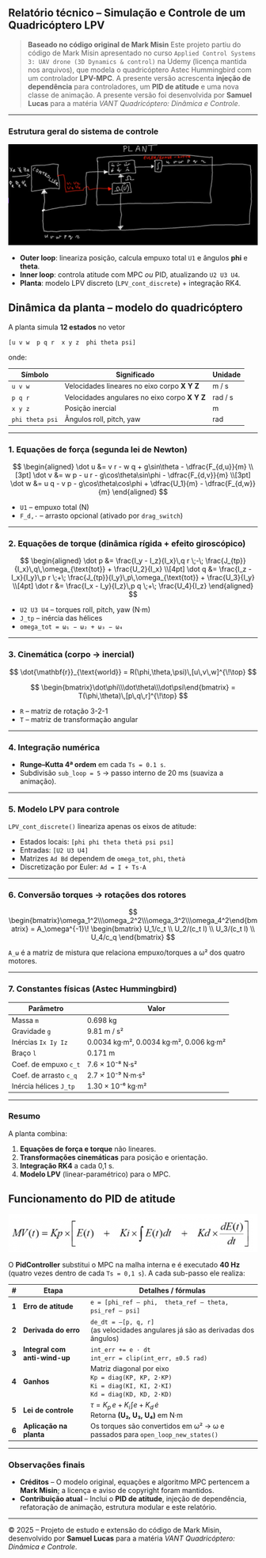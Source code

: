 ## Relatório técnico – Simulação e Controle de um Quadricóptero LPV

> **Baseado no código original de Mark Misin**
> Este projeto partiu do código de Mark Misin apresentado no curso
> `Applied Control Systems 3: UAV drone (3D Dynamics & control)` na Udemy
> (licença mantida nos arquivos), que modela o quadricóptero Astec Hummingbird
> com um controlador **LPV-MPC**.
> A presente versão acrescenta **injeção de dependência** para controladores,
> um **PID de atitude** e uma nova classe de animação.
> A presente versão foi desenvolvida por **Samuel Lucas** para a matéria
> *VANT Quadricóptero: Dinâmica e Controle*.

---

### Estrutura geral do sistema de controle

![planta.png](docs/planta.png)

* **Outer loop**: lineariza posição, calcula empuxo total `U1` e ângulos **phi** e **theta**.
* **Inner loop**: controla atitude com MPC *ou* PID, atualizando `U2 U3 U4`.
* **Planta**: modelo LPV discreto (`LPV_cont_discrete`) + integração RK4.

## Dinâmica da planta – modelo do quadricóptero

A planta simula **12 estados** no vetor

```
[u v w  p q r  x y z  phi theta psi]
```

onde:

| Símbolo         | Significado                                   | Unidade |
| --------------- | --------------------------------------------- | ------- |
| `u v w`         | Velocidades lineares no eixo corpo **X Y Z**  | m / s   |
| `p q r`         | Velocidades angulares no eixo corpo **X Y Z** | rad / s |
| `x y z`         | Posição inercial                              | m       |
| `phi theta psi` | Ângulos roll, pitch, yaw                      | rad     |

---

### 1. Equações de força (segunda lei de Newton)

$$
\begin{aligned}
\dot u &=  v r - w q + g\sin\theta - \dfrac{F_{d,u}}{m} \\[3pt]
\dot v &=  w p - u r - g\cos\theta\sin\phi - \dfrac{F_{d,v}}{m} \\[3pt]
\dot w &=  u q - v p - g\cos\theta\cos\phi + \dfrac{U_1}{m} - \dfrac{F_{d,w}}{m}
\end{aligned}
$$

* `U1` – empuxo total (N)
* `F_d,·` – arrasto opcional (ativado por `drag_switch`)

---

### 2. Equações de torque (dinâmica rígida + efeito giroscópico)

$$
\begin{aligned}
\dot p &= \frac{I_y - I_z}{I_x}\,q r \;-\; \frac{J_{tp}}{I_x}\,q\,\omega_{\text{tot}} + \frac{U_2}{I_x} \\[4pt]
\dot q &= \frac{I_z - I_x}{I_y}\,p r \;+\; \frac{J_{tp}}{I_y}\,p\,\omega_{\text{tot}} + \frac{U_3}{I_y} \\[4pt]
\dot r &= \frac{I_x - I_y}{I_z}\,p q \;+\; \frac{U_4}{I_z}
\end{aligned}
$$

* `U2 U3 U4` – torques roll, pitch, yaw (N·m)
* `J_tp` – inércia das hélices
* `omega_tot = ω₁ − ω₂ + ω₃ − ω₄`

---

### 3. Cinemática (corpo → inercial)

$$
\dot{\mathbf{r}}_{\text{world}} = R(\phi,\theta,\psi)\,[u\,v\,w]^{\!\top}
$$

$$
\begin{bmatrix}\dot\phi\\\dot\theta\\\dot\psi\end{bmatrix}
= T(\phi,\theta)\,[p\,q\,r]^{\!\top}
$$

* `R` – matriz de rotação 3-2-1
* `T` – matriz de transformação angular

---

### 4. Integração numérica

* **Runge–Kutta 4ª ordem** em cada `Ts = 0.1 s`.
* Subdivisão `sub_loop = 5` → passo interno de 20 ms (suaviza a animação).

---

### 5. Modelo LPV para controle

`LPV_cont_discrete()` lineariza apenas os eixos de atitude:

* Estados locais: `[phi phi̇ theta thetȧ psi psi̇]`
* Entradas: `[U2 U3 U4]`
* Matrizes `Ad Bd` dependem de `omega_tot`, `phi̇`, `thetȧ`
* Discretização por Euler: `Ad = I + Ts·A`

---

### 6. Conversão torques → rotações dos rotores

$$
\begin{bmatrix}\omega_1^2\\\omega_2^2\\\omega_3^2\\\omega_4^2\end{bmatrix}
= A_\omega^{-1}\!
\begin{bmatrix}
U_1/c_t \\ U_2/(c_t l) \\ U_3/(c_t l) \\ U_4/c_q
\end{bmatrix}
$$

`A_ω` é a matriz de mistura que relaciona empuxo/torques a ω² dos quatro motores.

---

### 7. Constantes físicas (Astec Hummingbird)

| Parâmetro              | Valor                                   |
| ---------------------- | --------------------------------------- |
| Massa `m`              | 0.698 kg                                |
| Gravidade `g`          | 9.81 m / s²                             |
| Inércias `Ix Iy Iz`    | 0.0034 kg·m², 0.0034 kg·m², 0.006 kg·m² |
| Braço `l`              | 0.171 m                                 |
| Coef. de empuxo `c_t`  | 7.6 × 10⁻⁸ N·s²                         |
| Coef. de arrasto `c_q` | 2.7 × 10⁻⁹ N·m·s²                       |
| Inércia hélices `J_tp` | 1.30 × 10⁻⁶ kg·m²                       |

---

### Resumo

A planta combina:

1. **Equações de força e torque** não lineares.
2. **Transformações cinemáticas** para posição e orientação.
3. **Integração RK4** a cada 0,1 s.
4. **Modelo LPV** (linear-paramétrico) para o MPC.

## Funcionamento do PID de atitude

![docs/formula_pid.png](docs/formula_pid.png)

O **PidController** substitui o MPC na malha interna e é executado **40 Hz** (quatro vezes dentro de cada `Ts = 0,1 s`). A cada sub-passo ele realiza:

| #     | Etapa                         | Detalhes / fórmulas                                                                                                   |
| ----- | ----------------------------- | --------------------------------------------------------------------------------------------------------------------- |
| **1** | **Erro de atitude**           | `e = [phi_ref – phi,  theta_ref – theta,  psi_ref – psi]`                                                             |
| **2** | **Derivada do erro**          | `de_dt = –[p, q, r]`  <br>(as velocidades angulares já são as derivadas dos ângulos)                                  |
| **3** | **Integral com anti-wind-up** | `int_err += e · dt`  <br>`int_err = clip(int_err, ±0.5 rad)`                                                          |
| **4** | **Ganhos**                    | Matriz diagonal por eixo  <br>`Kp = diag(KP, KP, 2·KP)`  <br>`Ki = diag(KI, KI, 2·KI)`  <br>`Kd = diag(KD, KD, 2·KD)` |
| **5** | **Lei de controle**           | $\tau = K_p\,e \;+\; K_i \!\int e \;+\; K_d\,\dot e$ <br>Retorna **(U₂, U₃, U₄)** em N·m                              |
| **6** | **Aplicação na planta**       | Os torques são convertidos em ω² → ω e passados para `open_loop_new_states()`                                         |

---

### Observações finais

* **Créditos** – O modelo original, equações e algoritmo MPC pertencem a
  **Mark Misin**; a licença e aviso de copyright
  foram mantidos.
* **Contribuição atual** – Inclui o **PID de atitude**, injeção de dependência,
  refatoração de animação, estrutura modular e este relatório.

---

© 2025 – Projeto de estudo e extensão do código de Mark Misin,
desenvolvido por **Samuel Lucas** para a matéria
*VANT Quadricóptero: Dinâmica e Controle*.
